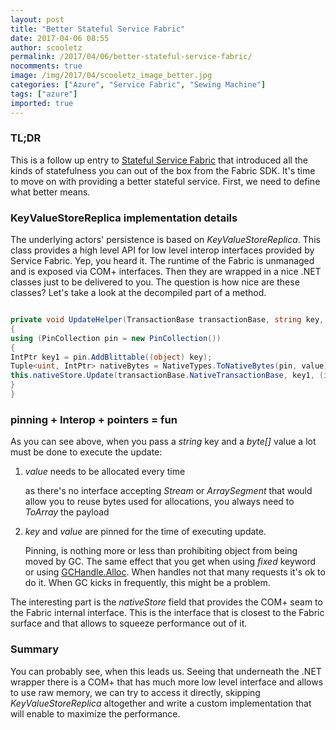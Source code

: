 ```yaml
---
layout: post
title: "Better Stateful Service Fabric"
date: 2017-04-06 08:55
author: scooletz
permalink: /2017/04/06/better-stateful-service-fabric/
nocomments: true
image: /img/2017/04/scooletz_image_better.jpg
categories: ["Azure", "Service Fabric", "Sewing Machine"]
tags: ["azure"]
imported: true
---
```


### TL;DR

This is a follow up entry to [Stateful Service Fabric](http://blog.scooletz.com/2017/04/03/stateful-service-fabric) that introduced all the kinds of statefulness you can out of the box from the Fabric SDK. It's time to move on with providing a better stateful service. First, we need to define what better means.

### KeyValueStoreReplica implementation details

The underlying actors' persistence is based on *KeyValueStoreReplica*. This class provides a high level API for low level interop interfaces provided by Service Fabric. Yep, you heard it. The runtime of the Fabric is unmanaged and is exposed via COM+ interfaces. Then they are wrapped in a nice .NET classes just to be delivered to you. The question is how nice are these classes? Let's take a look at the decompiled part of a method.

```csharp

private void UpdateHelper(TransactionBase transactionBase, string key, byte[] value, long checkSequenceNumber)
{
using (PinCollection pin = new PinCollection())
{
IntPtr key1 = pin.AddBlittable((object) key);
Tuple<uint, IntPtr> nativeBytes = NativeTypes.ToNativeBytes(pin, value);
this.nativeStore.Update(transactionBase.NativeTransactionBase, key1, (int) nativeBytes.Item1, nativeBytes.Item2, checkSequenceNumber);
}
}

```



### pinning + Interop + pointers = fun

As you can see above, when you pass a *string* key and a *byte[]* value a lot must be done to execute the update:

1. *value* needs to be allocated every time

    as there's no interface accepting *Stream* or *ArraySegment<byte>* that would allow you to reuse bytes used for allocations, you always need to *ToArray* the payload

1. *key* and *value* are pinned for the time of executing update.

    Pinning, is nothing more or less than prohibiting object from being moved by GC. The same effect that you get when using *fixed* keyword or using [GCHandle.Alloc](https://msdn.microsoft.com/en-us/library/a95009h1(v=vs.110).aspx). When handles not that many requests it's ok to do it. When GC kicks in frequently, this might be a problem.

The interesting part is the *nativeStore* field that provides the COM+ seam to the Fabric internal interface. This is the interface that is closest to the Fabric surface and that allows to squeeze performance out of it.

### Summary

You can probably see, when this leads us. Seeing that underneath the .NET wrapper there is a COM+ that has much more low level interface and allows to use raw memory, we can try to access it directly, skipping *KeyValueStoreReplica* altogether and write a custom implementation that will enable to maximize the performance.
